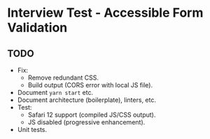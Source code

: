 # Interview Test - Accessible Form Validation

## TODO
- Fix:
    - Remove redundant CSS.
    - Build output (CORS error with local JS file).
- Document `yarn start` etc.
- Document architecture (boilerplate), linters, etc.
- Test:
    - Safari 12 support (compiled JS/CSS output).
    - JS disabled (progressive enhancement).
- Unit tests.
